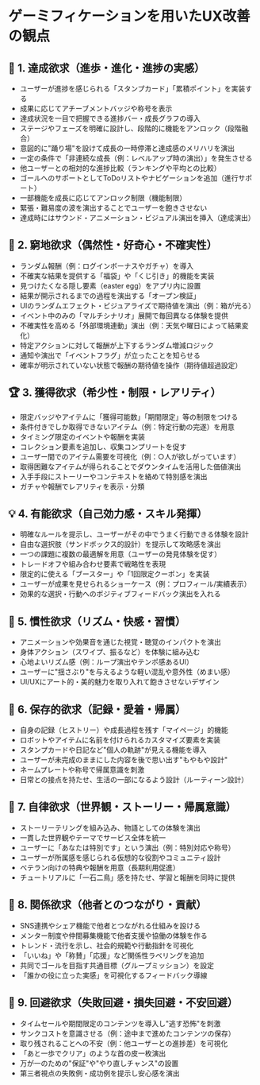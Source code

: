 # ゲーミフィケーションを用いたUX改善の観点

## 🎯 1. 達成欲求（進歩・進化・進捗の実感）
- ユーザーが進捗を感じられる「スタンプカード」「累積ポイント」を実装する
- 成果に応じてアチーブメントバッジや称号を表示
- 達成状況を一目で把握できる進捗バー・成長グラフの導入
- ステージやフェーズを明確に設計し、段階的に機能をアンロック（段階融合）
- 意図的に"踊り場"を設けて成長の一時停滞と達成感のメリハリを演出
- 一定の条件で「非連続な成長（例：レベルアップ時の演出）」を発生させる
- 他ユーザーとの相対的な進捗比較（ランキングや平均との比較）
- ゴールへのサポートとしてToDoリストやナビゲーションを追加（進行サポート）
- 一部機能を成長に応じてアンロック制限（機能制限）
- 緊張・難易度の波を演出することでユーザーを飽きさせない
- 達成時にはサウンド・アニメーション・ビジュアル演出を挿入（達成演出）

## 🎲 2. 窮地欲求（偶然性・好奇心・不確実性）
- ランダム報酬（例：ログインボーナスやガチャ）を導入
- 不確実な結果を提供する「福袋」や「くじ引き」的機能を実装
- 見つけたくなる隠し要素（easter egg）をアプリ内に設置
- 結果が開示されるまでの過程を演出する「オープン検証」
- UIのランダムエフェクト・ビジュアライズで期待値を演出（例：箱が光る）
- イベント中のみの「マルチシナリオ」展開で毎回異なる体験を提供
- 不確実性を高める「外部環境連動」演出（例：天気や曜日によって結果変化）
- 特定アクションに対して報酬が上下するランダム増減ロジック
- 通知や演出で「イベントフラグ」が立ったことを知らせる
- 確率が明示されていない状態で報酬の期待値を操作（期待値超過設定）

## 🏆 3. 獲得欲求（希少性・制限・レアリティ）
- 限定バッジやアイテムに「獲得可能数」「期間限定」等の制限をつける
- 条件付きでしか取得できないアイテム（例：特定行動の完遂）を用意
- タイミング限定のイベントや報酬を実装
- コレクション要素を追加し、収集コンプリートを促す
- ユーザー間でのアイテム需要を可視化（例：○人が欲しがっています）
- 取得困難なアイテムが得られることでダウンタイムを活用した価値演出
- 入手手段にストーリーやコンテキストを絡めて特別感を演出
- ガチャや報酬でレアリティを表示・分類

## 💡 4. 有能欲求（自己効力感・スキル発揮）
- 明確なルールを提示し、ユーザーがその中でうまく行動できる体験を設計
- 自由な選択肢（サンドボックス的設計）を提示して攻略感を演出
- 一つの課題に複数の最適解を用意（ユーザーの発見体験を促す）
- トレードオフや組み合わせ要素で戦略性を表現
- 限定的に使える「ブースター」や「1回限定クーポン」を実装
- ユーザーが成果を見せられるショーケース（例：プロフィール/実績表示）
- 効果的な選択・行動へのポジティブフィードバック演出を入れる

## 🌊 5. 慣性欲求（リズム・快感・習慣）
- アニメーションや効果音を通じた視覚・聴覚のインパクトを演出
- 身体アクション（スワイプ、振るなど）を体験に組み込む
- 心地よいリズム感（例：ループ演出やテンポ感あるUI）
- ユーザーに"揺さぶり"を与えるような軽い混乱や意外性（めまい感）
- UI/UXにアート的・美的魅力を取り入れて飽きさせないデザイン

## 🧳 6. 保存的欲求（記録・愛着・帰属）
- 自身の記録（ヒストリー）や成長過程を残す「マイページ」的機能
- ロボットやアイテムに名前を付けられるカスタマイズ要素を実装
- スタンプカードや日記など"個人の軌跡"が見える機能を導入
- ユーザーが未完成のままにした内容を後で思い出す"もやもや設計"
- ネームプレートや称号で帰属意識を刺激
- 日常との接点を持たせ、生活の一部になるよう設計（ルーティーン設計）

## 🧭 7. 自律欲求（世界観・ストーリー・帰属意識）
- ストーリーテリングを組み込み、物語としての体験を演出
- 一貫した世界観やテーマでサービス全体を統一
- ユーザーに「あなたは特別です」という演出（例：特別対応や称号）
- ユーザーが所属感を感じられる仮想的な役割やコミュニティ設計
- ベテラン向けの特典や報酬を用意（長期利用促進）
- チュートリアルに「一石二鳥」感を持たせ、学習と報酬を同時に提供

## 🤝 8. 関係欲求（他者とのつながり・貢献）
- SNS連携やシェア機能で他者とつながれる仕組みを設ける
- メンター制度や仲間募集機能で他者支援や協働の体験を作る
- トレンド・流行を示し、社会的規範や行動指針を可視化
- 「いいね」や「称賛」「応援」など関係性ラベリングを追加
- 共同でゴールを目指す共通目標（グループミッション）を設定
- 「誰かの役に立った実感」を可視化するフィードバック導線

## 🛑 9. 回避欲求（失敗回避・損失回避・不安回避）
- タイムセールや期間限定のコンテンツを導入し"逃す恐怖"を刺激
- サンクコストを意識させる（例：途中まで進めたコンテンツの保存）
- 取り残されることへの不安（例：他ユーザーとの進捗差）を可視化
- 「あと一歩でクリア」のような首の皮一枚演出
- 万が一のための"保証"や"やり直しチャンス"の設置
- 第三者視点の失敗例・成功例を提示し安心感を演出
